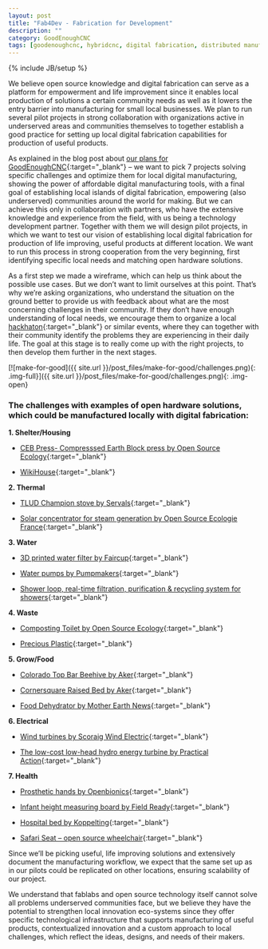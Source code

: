 ```yaml
---
layout: post
title: "Fab4Dev - Fabrication for Development"
description: ""
category: GoodEnoughCNC
tags: [goodenoughcnc, hybridcnc, digital fabrication, distributed manufacturing, open source, open hardware, making, development]
---
```

{% include JB/setup %}


We believe open source knowledge and digital fabrication can serve as a platform for empowerment and life improvement since it enables local production of solutions a certain community needs as well as it lowers the entry barrier into manufacturing for small local businesses. We plan to run several pilot projects in strong collaboration with organizations active in underserved areas and communities themselves to together establish a good practice for setting up local digital fabrication capabilities for production of useful products.

As explained in the blog post about [our plans for GoodEnoughCNC](http://irnas.eu/goodenoughcnc/2016/11/23/goodenoughcnc-make-for-good){:target="_blank"} – we want to pick 7 projects solving specific challenges and optimize them for local digital manufacturing, showing the power of affordable digital manufacturing tools, with a final goal of establishing local islands of digital fabrication, empowering (also underserved) communities around the world for making. But we can achieve this only in collaboration with partners, who have the extensive knowledge and experience from the field, with us being a technology development partner. Together with them we will design pilot projects, in which we want to test our vision of establishing local digital fabrication for production of life improving, useful products at different location. We want to run this process in strong cooperation from the very beginning, first identifying specific local needs and matching open hardware solutions.

As a first step we made a wireframe, which can help us think about the possible use cases. But we don’t want to limit ourselves at this point. That’s why we’re asking organizations, who understand the situation on the ground better to provide us with feedback about what are the most concerning challenges in their community. If they don’t have enough understanding of local needs, we encourage them to organize a local [hackhaton](https://hackathon.guide/){:target="_blank"} or similar events, where they can together with their community identify the problems they are experiencing in their daily life. The goal at this stage is to really come up with the right projects, to then develop them further in the next stages.

[![make-for-good]({{ site.url }}/post_files/make-for-good/challenges.png){: .img-full}]({{ site.url }}/post_files/make-for-good/challenges.png){: .img-open}

<h3>The challenges with examples of open hardware solutions, which could be manufactured locally with digital fabrication:</h3>

**1. Shelter/Housing**

- [CEB Press- Compresssed Earth Block press by Open Source Ecology](http://opensourceecology.dozuki.com/c/CEB_Press){:target="_blank"}

- [WikiHouse](https://www.wikihouse.cc/){:target="_blank"}

**2. Thermal**
- [TLUD Champion stove by Servals](http://servals.in/our-products/tlud-gasifier-stoves/){:target="_blank"}

- [Solar concentrator for steam generation by Open Source Ecologie France](http://www.instructables.com/id/Solar-OSE-Solar-concentrator-for-steam-generation/){:target="_blank"}

**3. Water**
- [3D printed water filter by Faircup](http://faircap.org/){:target="_blank"}

- [Water pumps by Pumpmakers](https://pumpmakers.com/en/products){:target="_blank"}

- [Shower loop, real-time filtration, purification & recycling  system for showers](https://showerloop.org/){:target="_blank"} 

**4. Waste**
- [Composting Toilet by Open Source Ecology](http://opensourceecology.org/wiki/Composting_Toilet){:target="_blank"} 

- [Precious Plastic](https://preciousplastic.com/en/){:target="_blank"} 

**5. Grow/Food**
- [Colorado Top Bar Beehive by Aker](https://akerkits.com/collections/products/products/colorado-top-bar-beehive){:target="_blank"}

- [Cornersquare Raised Bed by Aker](https://akerkits.com/collections/products/products/cornersquare-raised-bed){:target="_blank"}

- [Food Dehydrator by Mother Earth News](http://www.motherearthnews.com/diy/build-a-food-dehydrator-zmaz93fmztak?pageid=2#PageContent2){:target="_blank"}


**6. Electrical**
- [Wind turbines by Scoraig Wind Electric]( http://www.scoraigwind.com/){:target="_blank"}

- [The low-cost low-head hydro energy turbine by Practical Action](http://answers.practicalaction.org/our-resources/item/axial-turbine-engineering-drawings){:target="_blank"} 

**7. Health**
- [Prosthetic hands by Openbionics](http://www.openbionics.org/){:target="_blank"} 

- [Infant height measuring board by Field Ready](http://www.fieldready.org/height-board){:target="_blank"} 

- [Hospital bed by Koppelting](http://koppelting.org/en/hospital_bed){:target="_blank"}

- [Safari Seat – open source wheelchair](https://www.kickstarter.com/projects/safariseat/safariseat-open-source-wheelchair-for-developing-c){:target="_blank"} 

Since we’ll be picking useful, life improving solutions and extensively document the manufacturing workflow, we expect that the same set up as in our pilots could be replicated on other locations, ensuring scalability of our project.

We understand that fablabs and open source technology itself cannot solve all problems underserved communities face, but we believe they have the potential to strengthen local innovation eco-systems since they offer specific technological infrastructure that supports manufacturing of useful products, contextualized innovation and a custom approach to local challenges, which reflect the ideas, designs, and needs of their makers.





